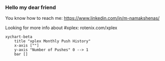 ### Hello my dear friend
You know how to reach me: https://www.linkedin.com/in/m-namakshenas/

Looking for more info about #xplex: rotenix.com/xplex





```mermaid
xychart-beta
    title "xplex Monthly Push History"
    x-axis [""]
    y-axis "Number of Pushes" 0 --> 1
    bar []
```
<!-- XPLEX-PUSH-HISTORY-END -->

